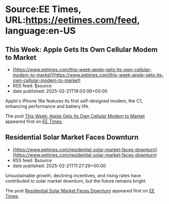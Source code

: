 # Source:EE Times, URL:https://eetimes.com/feed, language:en-US

## This Week: Apple Gets Its Own Cellular Modem to Market
 - [https://www.eetimes.com/this-week-apple-gets-its-own-cellular-modem-to-market](https://www.eetimes.com/this-week-apple-gets-its-own-cellular-modem-to-market)
 - RSS feed: $source
 - date published: 2025-02-21T19:03:06+00:00

<p>Apple's iPhone 16e features its first self-designed modem, the C1, enhancing performance and battery life.</p>
<p>The post <a href="https://www.eetimes.com/this-week-apple-gets-its-own-cellular-modem-to-market/">This Week: Apple Gets Its Own Cellular Modem to Market</a> appeared first on <a href="https://www.eetimes.com">EE Times</a>.</p>

## Residential Solar Market Faces Downturn
 - [https://www.eetimes.com/residential-solar-market-faces-downturn](https://www.eetimes.com/residential-solar-market-faces-downturn)
 - RSS feed: $source
 - date published: 2025-02-21T11:27:29+00:00

<p>Unsustainable growth, declining incentives, and rising rates have contributed to solar market downturn, but the future remains bright.</p>
<p>The post <a href="https://www.eetimes.com/residential-solar-market-faces-downturn/">Residential Solar Market Faces Downturn</a> appeared first on <a href="https://www.eetimes.com">EE Times</a>.</p>

